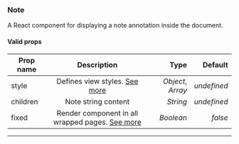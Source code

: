 ### Note

A React component for displaying a note annotation inside the document.

#### Valid props

| Prop name   | Description                                                                |  Type             |   Default   |
| ------------|:--------------------------------------------------------------------------:| -----------------:| -----------:|
| style       | Defines view styles. [See more](#styling)                                  | *Object*, *Array* | _undefined_ |
| children    | Note string content                                                        | *String*          | _undefined_ |
| fixed       | Render component in all wrapped pages. [See more](/advanced#page-wrapping) | *Boolean*         | _false_     |

---
